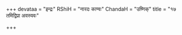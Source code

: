 +++
devataa = "इन्द्रः"
RShiH = "नारदः काण्वः"
ChandaH = "उष्णिक्"
title = "१७ तमिद्विप्रा अवस्यवः"

+++
